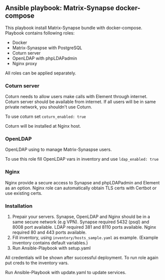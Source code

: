 ## Ansible playbook: Matrix-Synapse docker-compose

This playbook install Matrix-Synapse bundle with docker-compose.
Playbook contains following roles:
- Docker
- Matrix-Synaspse with PostgreSQL
- Coturn server
- OpenLDAP with phpLDAPadmin
- Nginx proxy

All roles can be applied separately.

### Coturn server

Coturn needs to allow users make calls with Element through internet. Coturn server should be available from internet. If all users will be in same private network, you shouldn't use Coturn.

To use coturn set `coturn_enabled: true`

Coturn will be installed at Nginx host.

### OpenLDAP

OpenLDAP using to manage Matrix-Synaspse users.

To use this role fill OpenLDAP vars in inventory and use `ldap_enabled: true`

### Nginx

Nginx provide a secure access to Synapse and phpLDAPadmin and Element as an option.
Nginx role can automatically obtain TLS certs with Certbot or use existing certs.

### Installation

1. Prepair your servers. Synapse, OpenLDAP and Nginx should be in a same secure network (e.g VPN). Synapse required 5432 (psql) and 8008 port available. LDAP required 381 and 8110 ports available. Nginx required 80 and 443 ports available.
2. Fill inventory, using `inventory/hosts_sample.yaml` as example. (Example inventory contains default variables.)
3. Run Ansible-Playbook with setup.yaml

All credentials will be shown after successful deployment. To run role again put creds to the inventory vars.

Run Ansible-Playbook with update.yaml to update services.
